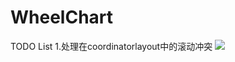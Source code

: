 # WheelChart
TODO List
1.处理在coordinatorlayout中的滚动冲突
![](https://github.com/SilenceBurst/WheelChart/blob/master/gif/example.gif)
